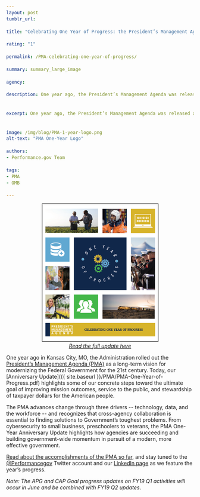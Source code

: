 ```yaml
---
layout: post
tumblr_url:

title: "Celebrating One Year of Progress: the President’s Management Agenda One-Year Anniversary Update Is Here!"

rating: "1"

permalink: /PMA-celebrating-one-year-of-progress/

summary: summary_large_image

agency:

description: One year ago, the President’s Management Agenda was released as a long-term vision for modernizing the Federal government.


excerpt: One year ago, the President’s Management Agenda was released as a long-term vision for modernizing the Federal government.


image: /img/blog/PMA-1-year-logo.png
alt-text: "PMA One-Year Logo"

authors:
- Performance.gov Team

tags:
- PMA
- OMB

---
```

<center><a href="{{ site.baseurl }}/PMA/PMA-One-Year-of-Progress.pdf"><img style="width:311px;border:1px solid black" src="../img/PMA/1-year-cover.PNG"></a><br>
<em><a href="{{ site.baseurl }}/PMA/PMA-One-Year-of-Progress.pdf">Read the full update here</a></em></center>

One year ago in Kansas City, MO, the Administration rolled out the [President’s Management Agenda (PMA)](https://www.performance.gov/PMA/PMA.html) as a long-term vision for modernizing the Federal Government for the 21st century. Today, our [Anniversary Update]({{ site.baseurl }}/PMA/PMA-One-Year-of-Progress.pdf) highlights some of our concrete steps toward the ultimate goal of improving mission outcomes, service to the public, and stewardship of taxpayer dollars for the American people.

The PMA advances change through three drivers -- technology, data, and the workforce -- and recognizes that cross-agency collaboration is essential to finding solutions to Government’s toughest problems. From cybersecurity to small business, preschoolers to veterans, the PMA One-Year Anniversary Update highlights how agencies are succeeding and building government-wide momentum in pursuit of a modern, more effective government.

[Read about the accomplishments of the PMA so far](https://www.performance.gov/PMA/PMA.html), and stay tuned to the [@Performancegov](https://twitter.com/PerformanceGov) Twitter account and our [LinkedIn page](https://www.linkedin.com/company/35429296/admin/) as we feature the year’s progress.

*Note: The APG and CAP Goal progress updates on FY19 Q1 activities will occur in June and be combined with FY19 Q2 updates*.
